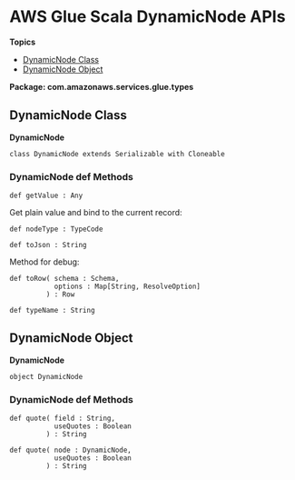 # AWS Glue Scala DynamicNode APIs<a name="glue-etl-scala-apis-glue-types-dynamicnode"></a>

**Topics**
+ [DynamicNode Class](#glue-etl-scala-apis-glue-types-dynamicnode-class)
+ [DynamicNode Object](#glue-etl-scala-apis-glue-types-dynamicnode-object)

**Package: com\.amazonaws\.services\.glue\.types**

## DynamicNode Class<a name="glue-etl-scala-apis-glue-types-dynamicnode-class"></a>

**DynamicNode**

```
class DynamicNode extends Serializable with Cloneable 
```

### DynamicNode def Methods<a name="glue-etl-scala-apis-glue-types-dynamicnode-class-defs"></a>

```
def getValue : Any
```

Get plain value and bind to the current record:

```
def nodeType : TypeCode
```

```
def toJson : String
```

Method for debug:

```
def toRow( schema : Schema,
           options : Map[String, ResolveOption]
         ) : Row
```

```
def typeName : String 
```

## DynamicNode Object<a name="glue-etl-scala-apis-glue-types-dynamicnode-object"></a>

 **DynamicNode**

```
object DynamicNode
```

### DynamicNode def Methods<a name="glue-etl-scala-apis-glue-types-dynamicnode-object-defs"></a>

```
def quote( field : String,
           useQuotes : Boolean
         ) : String
```

```
def quote( node : DynamicNode,
           useQuotes : Boolean
         ) : String
```